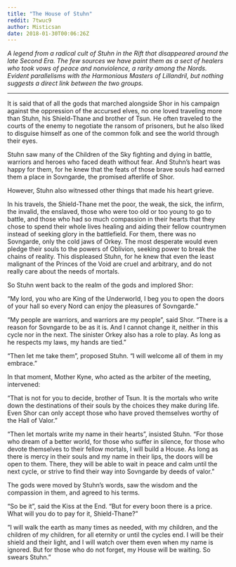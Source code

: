 ```yaml
---
title: "The House of Stuhn"
reddit: 7twuc9
author: Misticsan
date: 2018-01-30T00:06:26Z
---
```


*A legend from a radical cult of Stuhn in the Rift that disappeared around the late Second Era. The few sources we have paint them as a sect of healers who took vows of peace and nonviolence, a rarity among the Nords. Evident parallelisms with the Harmonious Masters of Lillandril, but nothing suggests a direct link between the two groups.*

----

It is said that of all the gods that marched alongside Shor in his campaign against the oppression of the accursed elves, no one loved traveling more than Stuhn, his Shield-Thane and brother of Tsun. He often traveled to the courts of the enemy to negotiate the ransom of prisoners, but he also liked to disguise himself as one of the common folk and see the world through their eyes.

Stuhn saw many of the Children of the Sky fighting and dying in battle, warriors and heroes who faced death without fear. And Stuhn’s heart was happy for them, for he knew that the feats of those brave souls had earned them a place in Sovngarde, the promised afterlife of Shor.

However, Stuhn also witnessed other things that made his heart grieve.

In his travels, the Shield-Thane met the poor, the weak, the sick, the infirm, the invalid, the enslaved, those who were too old or too young to go to battle, and those who had so much compassion in their hearts that they chose to spend their whole lives healing and aiding their fellow countrymen instead of seeking glory in the battlefield. For them, there was no Sovngarde, only the cold jaws of Orkey. The most desperate would even pledge their souls to the powers of Oblivion, seeking power to break the chains of reality. This displeased Stuhn, for he knew that even the least malignant of the Princes of the Void are cruel and arbitrary, and do not really care about the needs of mortals.

So Stuhn went back to the realm of the gods and implored Shor:

“My lord, you who are King of the Underworld, I beg you to open the doors of your hall so every Nord can enjoy the pleasures of Sovngarde.”

“My people are warriors, and warriors are my people”, said Shor. “There is a reason for Sovngarde to be as it is. And I cannot change it, neither in this cycle nor in the next. The sinister Orkey also has a role to play. As long as he respects my laws, my hands are tied.”

“Then let me take them”, proposed Stuhn. “I will welcome all of them in my embrace.”

In that moment, Mother Kyne, who acted as the arbiter of the meeting, intervened:

“That is not for you to decide, brother of Tsun. It is the mortals who write down the destinations of their souls by the choices they make during life. Even Shor can only accept those who have proved themselves worthy of the Hall of Valor.”

“Then let mortals write my name in their hearts”, insisted Stuhn. “For those who dream of a better world, for those who suffer in silence, for those who devote themselves to their fellow mortals, I will build a House. As long as there is mercy in their souls and my name in their lips, the doors will be open to them. There, they will be able to wait in peace and calm until the next cycle, or strive to find their way into Sovngarde by deeds of valor.”

The gods were moved by Stuhn’s words, saw the wisdom and the compassion in them, and agreed to his terms.

“So be it”, said the Kiss at the End. “But for every boon there is a price. What will you do to pay for it, Shield-Thane?”

“I will walk the earth as many times as needed, with my children, and the children of my children, for all eternity or until the cycles end. I will be their shield and their light, and I will watch over them even when my name is ignored. But for those who do not forget, my House will be waiting. So swears Stuhn.”
